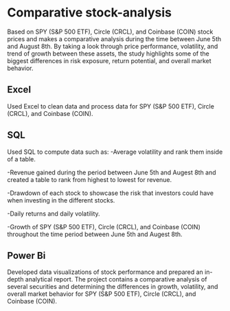 # Comparative stock-analysis
Based on SPY (S&P 500 ETF), Circle (CRCL), and Coinbase (COIN) stock prices and makes a comparative analysis during the time between June 5th and August 8th. By taking a look through price performance, volatility, and trend of growth between these assets, the study highlights some of the biggest differences in risk exposure, return potential, and overall market behavior.
## Excel
Used Excel to clean data and process data for SPY (S&P 500 ETF), Circle (CRCL), and Coinbase (COIN).
## SQL
Used SQL to compute data such as:
-Average volatility and rank them inside of a table.

-Revenue gained during the period between June 5th and Augest 8th and created a table to rank from highest to lowest for revenue.

-Drawdown of each stock to showcase the risk that investors could have when investing in the different stocks.

-Daily returns and daily volatility.

-Growth of  SPY (S&P 500 ETF), Circle (CRCL), and Coinbase (COIN) throughout the time period between June 5th and Augest 8th.
## Power Bi
Developed data visualizations of stock performance and prepared an in-depth analytical report. The project contains a comparative analysis of several securities and determining the differences in growth, volatility, and overall market behavior for  SPY (S&P 500 ETF), Circle (CRCL), and Coinbase (COIN).



